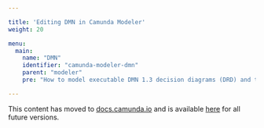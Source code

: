 ```yaml
---

title: 'Editing DMN in Camunda Modeler'
weight: 20

menu:
  main:
    name: "DMN"
    identifier: "camunda-modeler-dmn"
    parent: "modeler"
    pre: "How to model executable DMN 1.3 decision diagrams (DRD) and tables."

---
```


This content has moved to [docs.camunda.io](https://docs.camunda.io/) and is available [here](https://docs.camunda.io/docs/components/modeler/dmn/camunda-modeler-dmn/) for all future versions.